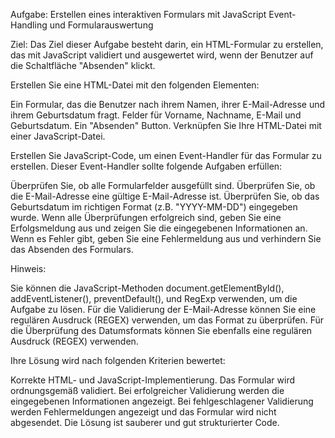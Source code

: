 Aufgabe: Erstellen eines interaktiven Formulars mit JavaScript Event-Handling und Formularauswertung

Ziel: Das Ziel dieser Aufgabe besteht darin, ein HTML-Formular zu erstellen, das mit JavaScript validiert und ausgewertet wird, wenn der Benutzer auf die Schaltfläche "Absenden" klickt.


Erstellen Sie eine HTML-Datei mit den folgenden Elementen:

Ein Formular, das die Benutzer nach ihrem Namen, ihrer E-Mail-Adresse und ihrem Geburtsdatum fragt.
Felder für Vorname, Nachname, E-Mail und Geburtsdatum.
Ein "Absenden" Button.
Verknüpfen Sie Ihre HTML-Datei mit einer JavaScript-Datei.

Erstellen Sie JavaScript-Code, um einen Event-Handler für das Formular zu erstellen. Dieser Event-Handler sollte folgende Aufgaben erfüllen:

Überprüfen Sie, ob alle Formularfelder ausgefüllt sind.
Überprüfen Sie, ob die E-Mail-Adresse eine gültige E-Mail-Adresse ist.
Überprüfen Sie, ob das Geburtsdatum im richtigen Format (z.B. "YYYY-MM-DD") eingegeben wurde.
Wenn alle Überprüfungen erfolgreich sind, geben Sie eine Erfolgsmeldung aus und zeigen Sie die eingegebenen Informationen an.
Wenn es Fehler gibt, geben Sie eine Fehlermeldung aus und verhindern Sie das Absenden des Formulars.

Hinweis:

Sie können die JavaScript-Methoden document.getElementById(), addEventListener(), preventDefault(), und RegExp verwenden, um die Aufgabe zu lösen.
Für die Validierung der E-Mail-Adresse können Sie eine regulären Ausdruck (REGEX) verwenden, um das Format zu überprüfen.
Für die Überprüfung des Datumsformats können Sie ebenfalls eine regulären Ausdruck (REGEX) verwenden.


Ihre Lösung wird nach folgenden Kriterien bewertet:

Korrekte HTML- und JavaScript-Implementierung.
Das Formular wird ordnungsgemäß validiert.
Bei erfolgreicher Validierung werden die eingegebenen Informationen angezeigt.
Bei fehlgeschlagener Validierung werden Fehlermeldungen angezeigt und das Formular wird nicht abgesendet.
Die Lösung ist sauberer und gut strukturierter Code.
